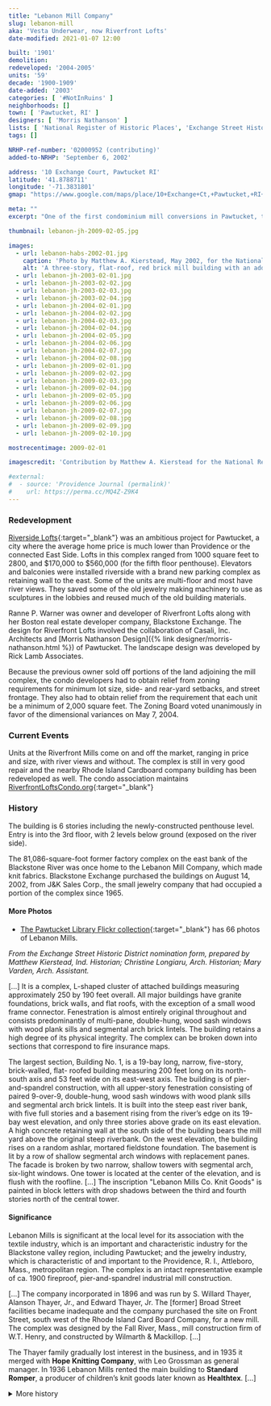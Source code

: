 ```yaml
---
title: "Lebanon Mill Company"
slug: lebanon-mill
aka: 'Vesta Underwear, now Riverfront Lofts'
date-modified: 2021-01-07 12:00

built: '1901'
demolition: 
redeveloped: '2004-2005' 
units: '59'
decade: '1900-1909'
date-added: '2003'
categories: [ '#NotInRuins' ]
neighborhoods: []
town: [ 'Pawtucket, RI' ]
designers: [ 'Morris Nathanson' ]
lists: [ 'National Register of Historic Places', 'Exchange Street Historic District', 'Inventory of Historic Engineering & Industrial Sites 1978' ]
tags: []

NRHP-ref-number: '02000952 (contributing)'
added-to-NRHP: 'September 6, 2002'

address: '10 Exchange Court, Pawtucket RI'
latitude: '41.8788711'
longitude: '-71.3831801'
gmap: "https://www.google.com/maps/place/10+Exchange+Ct,+Pawtucket,+RI+02860/@41.8788711,-71.3831801,17z/data=!3m1!4b1!4m5!3m4!1s0x89e45cacdd8bf87d:0x61e3f7f6cdec2734!8m2!3d41.8788671!4d-71.3809914"

meta: ""
excerpt: "One of the first condominium mill conversions in Pawtucket, taking full advantage of the picturesque Blackstone river"

thumbnail: lebanon-jh-2009-02-05.jpg

images:
  - url: lebanon-habs-2002-01.jpg
    caption: 'Photo by Matthew A. Kierstead, May 2002, for the National Register nomination form, Exchange Street Historic District'
    alt: 'A three-story, flat-roof, red brick mill building with an additional two floors below street level overlooking the Blackstone river. The building features granite sills and arched lintels as well as a connecting walkway structure to a red brick storage structure.'
  - url: lebanon-jh-2003-02-01.jpg
  - url: lebanon-jh-2003-02-02.jpg
  - url: lebanon-jh-2003-02-03.jpg
  - url: lebanon-jh-2003-02-04.jpg
  - url: lebanon-jh-2004-02-01.jpg
  - url: lebanon-jh-2004-02-02.jpg
  - url: lebanon-jh-2004-02-03.jpg
  - url: lebanon-jh-2004-02-04.jpg
  - url: lebanon-jh-2004-02-05.jpg
  - url: lebanon-jh-2004-02-06.jpg
  - url: lebanon-jh-2004-02-07.jpg
  - url: lebanon-jh-2004-02-08.jpg
  - url: lebanon-jh-2009-02-01.jpg
  - url: lebanon-jh-2009-02-02.jpg
  - url: lebanon-jh-2009-02-03.jpg
  - url: lebanon-jh-2009-02-04.jpg
  - url: lebanon-jh-2009-02-05.jpg
  - url: lebanon-jh-2009-02-06.jpg
  - url: lebanon-jh-2009-02-07.jpg
  - url: lebanon-jh-2009-02-08.jpg
  - url: lebanon-jh-2009-02-09.jpg
  - url: lebanon-jh-2009-02-10.jpg

mostrecentimage: 2009-02-01

imagescredit: 'Contribution by Matthew A. Kierstead for the National Register Nomination form'

#external:
#  - source: 'Providence Journal (permalink)'
#    url: https://perma.cc/MQ4Z-Z9K4
---
```


### Redevelopment

[Riverside Lofts](//www.riverfrontloftsri.com){:target="_blank"} was an ambitious project for Pawtucket, a city where the average home price is much lower than Providence or the connected East Side. Lofts in this complex ranged from 1000 square feet to 2800, and $170,000 to $560,000 (for the fifth floor penthouse). Elevators and balconies were installed riverside with a brand new parking complex as retaining wall to the east. Some of the units are multi-floor and most have river views. They saved some of the old jewelry making machinery to use as sculptures in the lobbies and reused much of the old building materials. 

Ranne P. Warner was owner and developer of Riverfront Lofts along with her Boston real estate developer company, Blackstone Exchange. The design for Riverfront Lofts involved the collaboration of Casali, Inc. Architects and [Morris Nathanson Design]({% link designer/morris-nathanson.html %}) of Pawtucket. The landscape design was developed by Rick Lamb Associates. 

Because the previous owner sold off portions of the land adjoining the mill complex, the condo developers had to obtain relief from zoning requirements for minimum lot size, side- and rear-yard setbacks, and street frontage. They also had to obtain relief from the requirement that each unit be a minimum of 2,000 square feet. The Zoning Board voted unanimously in favor of the dimensional variances on May 7, 2004.


### Current Events

Units at the Riverfront Mills come on and off the market, ranging in price and size, with river views and without. The complex is still in very good repair and the nearby Rhode Island Cardboard company building has been redeveloped as well. The condo association maintains [RiverfrontLoftsCondo.org](//www.riverfrontloftscondo.org){:target="_blank"}


### History

The building is 6 stories including the newly-constructed penthouse level. Entry is into the 3rd floor, with 2 levels below ground (exposed on the river side).

The 81,086-square-foot former factory complex on the east bank of the Blackstone River was once home to the Lebanon Mill Company, which made knit fabrics. Blackstone Exchange purchased the buildings on August 14, 2002, from J&K Sales Corp., the small jewelry company that had occupied a  portion of the complex since 1965.

#### More Photos

+ [The Pawtucket Library Flickr collection](//www.flickr.com/photos/pawtucketlibrary/albums/72157708837358238){:target="_blank"} has 66 photos of Lebanon Mills.


_From the Exchange Street Historic District nomination form, prepared by Matthew Kierstead, Ind. Historian; Christine Longiaru, Arch. Historian; Mary Varden, Arch. Assistant._

[…] It is a complex, L-shaped cluster of attached buildings measuring approximately 250 by 190 feet overall. All major buildings have granite foundations, brick walls, and flat roofs, with the exception of a small wood frame connector. Fenestration is almost entirely original throughout and consists predominantly of multi-pane, double-hung, wood sash windows with wood plank sills and segmental arch brick lintels. The building retains a high degree of its physical integrity. The complex can be broken down into sections that correspond to fire insurance maps.

The largest section, Building No. 1, is a 19-bay long, narrow, five-story, brick-walled, flat- roofed building measuring 200 feet long on its north-south axis and 53 feet wide on its east-west axis. The building is of pier-and-spandrel construction, with all upper-story fenestration consisting of paired 9-over-9, double-hung, wood sash windows with wood plank sills and segmental arch brick lintels. It is built into the steep east river bank, with five full stories and a basement rising from the river’s edge on its 19-bay west elevation, and only three stories above grade on its east elevation. A high concrete retaining wall at the south side of the building bears the mill yard above the original steep riverbank. On the west elevation, the building rises on a random ashlar, mortared fieldstone foundation. The basement is lit by a row of shallow segmental arch windows with replacement panes. The facade is broken by two narrow, shallow towers with segmental arch, six-light windows. One tower is located at the center of the elevation, and is flush with the roofline. […] The inscription "Lebanon Mills Co. Knit Goods" is painted in block letters with drop shadows between the third and fourth stories north of the central tower. 

#### Significance 

Lebanon Mills is significant at the local level for its association with the textile industry, which is an important and characteristic industry for the Blackstone valley region, including Pawtucket; and the jewelry industry, which is characteristic of and important to the Providence, R. I., Attleboro, Mass., metropolitan region. The complex is an intact representative example of ca. 1900 fireproof, pier-and-spandrel industrial mill construction.

[…] The company incorporated in 1896 and was run by S. Willard Thayer, Alanson Thayer, Jr., and Edward Thayer, Jr. The [former] Broad Street facilities became inadequate and the company purchased the site on Front Street, south west of the Rhode Island Card Board Company, for a new mill. The complex was designed by the Fall River, Mass., mill construction firm of W.T. Henry, and constructed by Wilmarth & Mackillop. […]

The Thayer family gradually lost interest in the business, and in 1935 it merged with **Hope Knitting Company**, with Leo Grossman as general manager. In 1936 Lebanon Mills rented the main building to **Standard Romper**, a producer of children’s knit goods later known as **Healthtex**. […]

<details markdown="1" class="rhythm">
  <summary>More history</summary>

_From “RHODE ISLAND: An Inventory of Historic Engineering and Industrial Sites”, Gary Kulik and Julia C. Bonham, 1978_

**Lebanon Knitting**, originally **Thayer Gage**, was founded in 1858. They operated a mill on the eastern border of Pawtucket until the mill burned in 1888. The company located for a time at 106 Broad Street, Pawtucket, but in 1901, five years after incorporation, they built a 4-to S-story, steam-powered, brick mill on the Blackstone River adjacent to the Rhode Island Cardboard Company. Here they produced rubber, linings, astrakhans, jersey cloths, knitted fabrics, flat-rib underwear, cloths for sweaters, golf vests, cardigans, and sweater coats with 170 spring-needle knitting machines, 15 latch-needle knitting machines, and 100 sewing machines. The company made additions to the mill between 1907 and 1921, and sold the building about 1939 to **Vesta Underwear**. From 1939 to 1975, Lebanon continued in business at a modernized brick complex on School Street. A jewelry company bought the Blackstone River mill in the early 1960s and continues to operate it. No historic machinery survives.

Credit: _R. Grieve Fj J. Fernald, Pawtucket Past Present, 1917; Factory Mutual Insurance Drawing, 8 December 1944; Interviews with John McGuire and David Wright’, J. K. Sales, July, 1977._

</details>

